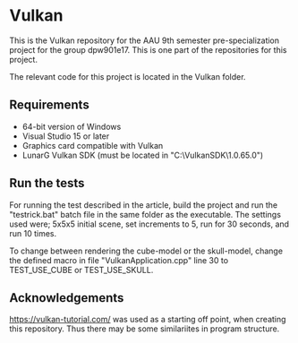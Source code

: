 # Vulkan

This is the Vulkan repository for the AAU 9th semester pre-specialization project for the group dpw901e17.
This is one part of the repositories for this project.

The relevant code for this project is located in the Vulkan folder.

## Requirements

* 64-bit version of Windows
* Visual Studio 15 or later
* Graphics card compatible with Vulkan
* LunarG Vulkan SDK (must be located in "C:\VulkanSDK\1.0.65.0\")

## Run the tests

For running the test described in the article, build the project and run the "testrick.bat" batch file in the same folder as the executable.
The settings used were; 5x5x5 initial scene, set increments to 5, run for 30 seconds, and run 10 times.

To change between rendering the cube-model or the skull-model, change the defined macro in file "VulkanApplication.cpp" line 30 to TEST_USE_CUBE or TEST_USE_SKULL.

## Acknowledgements
https://vulkan-tutorial.com/ was used as a starting off point, when creating this repository. Thus there may be some similariites in program structure.
